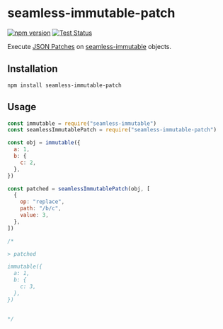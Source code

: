 # seamless-immutable-patch

[![npm version](https://badge.fury.io/js/seamless-immutable-patch.svg)](https://badge.fury.io/js/seamless-immutable-patch)
[![Test Status](https://github.com/UniversalDataTool/seamless-immutable-patch/workflows/Release/badge.svg)](https://github.com/UniversalDataTool/seamless-immutable-patch/actions)

Execute [JSON Patches](https://tools.ietf.org/html/rfc6902#section-4.5) on [seamless-immutable](https://github.com/rtfeldman/seamless-immutable) objects.

## Installation

`npm install seamless-immutable-patch`

## Usage

```javascript
const immutable = require("seamless-immutable")
const seamlessImmutablePatch = require("seamless-immutable-patch")

const obj = immutable({
  a: 1,
  b: {
    c: 2,
  },
})

const patched = seamlessImmutablePatch(obj, [
  {
    op: "replace",
    path: "/b/c",
    value: 3,
  },
])

/*

> patched

immutable({
  a: 1,
  b: {
    c: 3,
  },
})


*/
```
